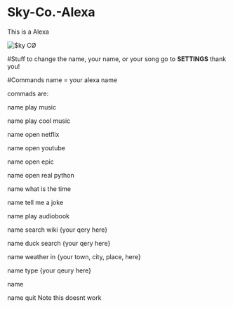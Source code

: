 # Sky-Co.-Alexa
This is a Alexa

![$ky CØ](https://user-images.githubusercontent.com/111663675/197827660-55a4e7ba-614f-4a0f-a512-558fc62faf84.png)


#Stuff
to change the name, your name, or your song go to __SETTINGS__ thank you!

#Commands
name = your alexa name

commads are:

name play music

name play cool music

name open netflix

name open youtube

name open epic

name open real python

name what is the time

name tell me a joke

name play audiobook

name search wiki {your qery here}

name duck search {your qery here}

name weather in {your town, city, place, here}

name type {your qeury here}

name

name quit Note this doesnt work
